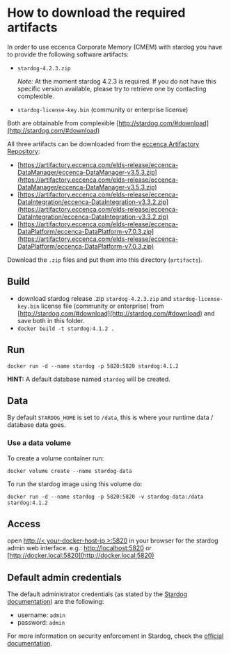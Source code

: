 # How to download the required artifacts

In order to use eccenca Corporate Memory (CMEM) with stardog you have to provide the following software artifacts:

-   `stardog-4.2.3.zip`

    *Note:* At the moment stardog 4.2.3 is required. If you do not have this specific version available, please try to retrieve one by contacting complexible.

-   `stardog-license-key.bin` (community or enterprise license)

Both are obtainable from complexible [http://stardog.com/#download](http://stardog.com/#download)

All three artifacts can be downloaded from the [eccenca Artifactory Repository](https://artifactory.eccenca.com):

- [https://artifactory.eccenca.com/elds-release/eccenca-DataManager/eccenca-DataManager-v3.5.3.zip](https://artifactory.eccenca.com/elds-release/eccenca-DataManager/eccenca-DataManager-v3.5.3.zip)
- [https://artifactory.eccenca.com/elds-release/eccenca-DataIntegration/eccenca-DataIntegration-v3.3.2.zip](https://artifactory.eccenca.com/elds-release/eccenca-DataIntegration/eccenca-DataIntegration-v3.3.2.zip)
- [https://artifactory.eccenca.com/elds-release/eccenca-DataPlatform/eccenca-DataPlatform-v7.0.3.zip](https://artifactory.eccenca.com/elds-release/eccenca-DataPlatform/eccenca-DataPlatform-v7.0.3.zip)

Download the `.zip` files and put them into this directory (`artifacts`).


## Build

- download stardog release .zip `stardog-4.2.3.zip` and `stardog-license-key.bin` license file (community or enterprise) from [http://stardog.com/#download](http://stardog.com/#download) and save both in this folder.
- `docker build -t stardog:4.1.2 .`


## Run

```shell
docker run -d --name stardog -p 5820:5820 stardog:4.1.2
```

**HINT:** A default database named `stardog` will be created.

## Data

By default `STARDOG_HOME` is set to `/data`, this is where your runtime data / database data goes.

### Use a data volume
To create a volume container run:

```shell
docker volume create --name stardog-data
```

To run the stardog image using this volume do:

```shell
docker run -d --name stardog -p 5820:5820 -v stardog-data:/data stardog:4.1.2
```

## Access

open [http://< your-docker-host-ip >:5820](http://<your-docker-host-ip>:5820) in your browser for the stardog admin web interface.
e.g.: [http://localhost:5820](http://localhost:5820) or [http://docker.local:5820](http://docker.local:5820)


## Default admin credentials

The default administrator credentials (as stated by the [Stardog documentation](http://docs.stardog.com/#_insecurity)) are the following:

- username: `admin`
- password: `admin`

For more information on security enforcement in Stardog, check the [official documentation](http://docs.stardog.com/#_security).
